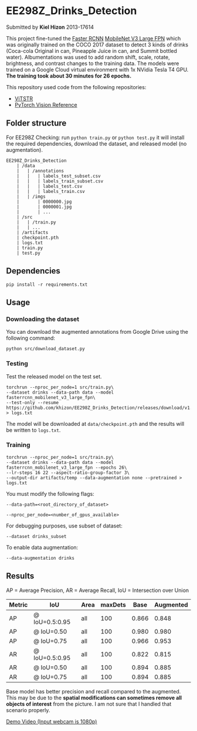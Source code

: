 # EE298Z_Drinks_Detection
Submitted by **Kiel Hizon** 2013-17614

This project fine-tuned the [Faster RCNN](https://arxiv.org/abs/1506.01497) [MobileNet V3 Large FPN](https://pytorch.org/vision/stable/generated/torchvision.models.detection.fasterrcnn_mobilenet_v3_large_fpn.html) which was originally trained on the COCO 2017 dataset to detect 3 kinds of drinks (Coca-cola Original in can, Pineapple Juice in can, and Summit bottled water). Albumentations was used to add random shift, scale, rotate, brightness, and contrast changes to the training data. The models were trained on a Google Cloud virtual environment with 1x NVidia Tesla T4 GPU. **The training took about 30 minutes for 26 epochs.**

This repository used code from the following repositories:
* [ViTSTR](https://github.com/roatienza/deep-text-recognition-benchmark)
* [PyTorch Vision Reference](https://github.com/pytorch/vision/tree/main/references/detection)

## Folder structure
For EE298Z Checking: run `python train.py` or `python test.py` it will install the required dependencies, download the dataset, and released model (no augmentation).

```
EE298Z_Drinks_Detection
    | /data
    |   | /annotations
    |   |   | labels_test_subset.csv
    |   |   | labels_train_subset.csv
    |   |   | labels_test.csv
    |   |   | labels_train.csv
    |   | /imgs
    |       | 0000000.jpg
    |       | 0000001.jpg
    |       | ...
    | /src
    |   | /train.py
    |   | ...
    | /artifacts
    | checkpoint.pth
    | logs.txt
    | train.py
    | test.py
```

## Dependencies


`pip install -r requirements.txt`


## Usage

### Downloading the dataset
You can download the augmented annotations from Google Drive using the following command:

`python src/download_dataset.py`


### Testing
Test the released model on the test set.


```
torchrun --nproc_per_node=1 src/train.py\
--dataset drinks --data-path data --model fasterrcnn_mobilenet_v3_large_fpn\
--test-only --resume https://github.com/khizon/EE298Z_Drinks_Detection/releases/download/v1.0/fasterrcnn_mobilenet_v3_large_fpn_none.pth > logs.txt
```

The model will be downloaded at `data/checkpoint.pth` and the results will be written to `logs.txt`.

### Training

```
torchrun --nproc_per_node=1 src/train.py\
--dataset drinks --data-path data --model fasterrcnn_mobilenet_v3_large_fpn --epochs 26\
--lr-steps 16 22 --aspect-ratio-group-factor 3\
--output-dir artifacts/temp --data-augmentation none --pretrained > logs.txt
```


You must modify the following flags:

`--data-path=<root_directory_of_dataset>`

`--nproc_per_node=<number_of_gpus_available>`

For debugging purposes, use subset of dataset:

`--dataset drinks_subset`

To enable data augmentation:

`--data-augmentation drinks`

## Results
AP = Average Precision, AR = Average Recall, IoU = Intersection over Union

| Metric | IoU            | Area | maxDets | Base  | Augmented |
| ------ | -------------- | ---- | ------- | ----- | --------- |
| AP     | @ IoU=0.5:0.95 | all  | 100     | 0.866 | 0.848     |
| AP     | @ IoU=0.50     | all  | 100     | 0.980 | 0.980     |
| AP     | @ IoU=0.75     | all  | 100     | 0.966 | 0.953     |
| AR     | @ IoU=0.5:0.95 | all  | 100     | 0.822 | 0.815     |
| AR     | @ IoU=0.50     | all  | 100     | 0.894 | 0.885     |
| AR     | @ IoU=0.75     | all  | 100     | 0.894 | 0.885     |

Base model has better precision and recall compared to the augmented. This may be due to the **spatial modifications can sometimes remove all objects of interest** from the picture. I am not sure that I handled that scenario properly.

[Demo Video (Input webcam is 1080p)](https://youtu.be/vjiDqnxS5P4)
